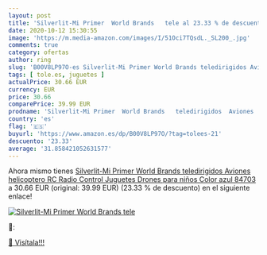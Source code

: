 ```yaml
---
layout: post
title: 'Silverlit-Mi Primer  World Brands   tele al 23.33 % de descuento'
date: 2020-10-12 15:30:55
image: 'https://m.media-amazon.com/images/I/51Oci7TQsdL._SL200_.jpg'
comments: true
category: ofertas
author: ring
slug: 'B00V8LP97O-es Silverlit-Mi Primer World Brands teledirigidos Aviones...'
tags: [ tole.es, juguetes ]
actualPrice: 30.66 EUR
currency: EUR
price: 30.66
comparePrice: 39.99 EUR
prodname: 'Silverlit-Mi Primer  World Brands   teledirigidos  Aviones  helicoptero RC  Radio Control  Juguetes  Drones para niños  Color azul  84703 '
country: 'es'
flag: '🇪🇸'
buyurl: 'https://www.amazon.es/dp/B00V8LP97O/?tag=tolees-21'
descuento: '23.33'
average: '31.858421052631577'
---
```


Ahora mismo tienes [Silverlit-Mi Primer  World Brands   teledirigidos  Aviones  helicoptero RC  Radio Control  Juguetes  Drones para niños  Color azul  84703 ](https://www.amazon.es/dp/B00V8LP97O/?tag=tolees-21) a 30.66 EUR (original: 39.99 EUR) (23.33 %  de descuento) en el siguiente enlace!

[![Silverlit-Mi Primer  World Brands   tele](https://m.media-amazon.com/images/I/51Oci7TQsdL._SL200_.jpg)](https://www.amazon.es/dp/B00V8LP97O/?tag=tolees-21)

🔎:


[🛒 Visítala!!!](https://www.amazon.es/dp/B00V8LP97O/?tag=tolees-21)

